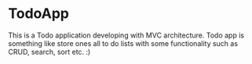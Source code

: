 # TodoApp
This is a Todo application developing with MVC architecture. Todo app is something like store ones all to do lists with some functionality such as CRUD, search, sort etc. :)
